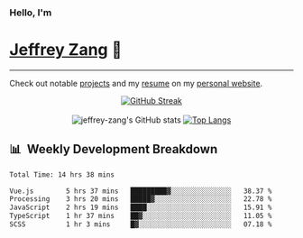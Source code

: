 
### Hello, I'm 
# [Jeffrey Zang](https://www.linkedin.com/in/jeffreyzang/) 🦀

---

Check out notable [projects](https://jeffz.dev/projects) and my [resume](https://jeffz.dev/resume) on my [personal website](https://jeffz.dev/).

<div align = 'center'>

[![GitHub Streak](https://github-readme-streak-stats.herokuapp.com/?user=jeffrey-zang&theme=tokyonight)](https://git.io/streak-stats)
<br></br>
![jeffrey-zang's GitHub stats](https://github-readme-stats.vercel.app/api?username=jeffrey-zang&show_icons=true&theme=tokyonight&hide_rank=true&hide=stars) 
[![Top Langs](https://github-readme-stats.vercel.app/api/top-langs/?username=jeffrey-zang&hide=ShaderLab,HLSL&layout=compact&theme=tokyonight)](https://github.com/anuraghazra/github-readme-stats)

</div>

## 📊 &nbsp;Weekly Development Breakdown
<!--START_SECTION:waka-->

```txt
Total Time: 14 hrs 38 mins

Vue.js        5 hrs 37 mins   █████████▓░░░░░░░░░░░░░░░   38.37 %
Processing    3 hrs 20 mins   █████▓░░░░░░░░░░░░░░░░░░░   22.78 %
JavaScript    2 hrs 19 mins   ████░░░░░░░░░░░░░░░░░░░░░   15.91 %
TypeScript    1 hr 37 mins    ██▓░░░░░░░░░░░░░░░░░░░░░░   11.05 %
SCSS          1 hr 3 mins     █▓░░░░░░░░░░░░░░░░░░░░░░░   07.18 %
```

<!--END_SECTION:waka-->

